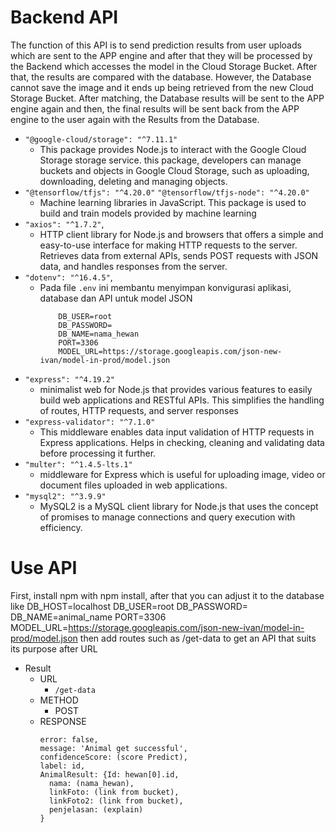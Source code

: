 # Backend API
The function of this API is to send prediction results from user uploads which are sent to the APP engine and after that they will be processed by the Backend which accesses the model in the Cloud Storage Bucket. After that, the results are compared with the database. However, the Database cannot save the image and it ends up being retrieved from the new Cloud Storage Bucket. After matching, the Database results will be sent to the APP engine again and then, the final results will be sent back from the APP engine to the user again with the Results from the Database.
- `"@google-cloud/storage": "^7.11.1"`
  - This package provides Node.js to interact with the Google Cloud Storage storage service. this package, developers can manage buckets and objects in Google Cloud Storage, such as uploading, downloading, deleting and managing objects.
- `"@tensorflow/tfjs": "^4.20.0"` `"@tensorflow/tfjs-node": "^4.20.0"`
  - Machine learning libraries in JavaScript. This package is used to build and train models provided by machine learning
- `"axios": "^1.7.2"`,
  - HTTP client library for Node.js and browsers that offers a simple and easy-to-use interface for making HTTP requests to the server. Retrieves data from external APIs, sends POST requests with JSON data, and handles responses from the server. 
- `"dotenv": "^16.4.5"`,
  - Pada file `.env` ini membantu menyimpan konvigurasi aplikasi, database dan API untuk model JSON
    ```DB_HOST=localhost
        DB_USER=root
        DB_PASSWORD=
        DB_NAME=nama_hewan
        PORT=3306
        MODEL_URL=https://storage.googleapis.com/json-new-ivan/model-in-prod/model.json
- `"express": "^4.19.2"`
  - minimalist web for Node.js that provides various features to easily build web applications and RESTful APIs. This simplifies the handling of routes, HTTP requests, and server responses
- `"express-validator": "^7.1.0"`
  - This middleware enables data input validation of HTTP requests in Express applications. Helps in checking, cleaning and validating data before processing it further.
- `"multer": "^1.4.5-lts.1"`
  - middleware for Express which is useful for uploading image, video or document files uploaded in web applications.
- `"mysql2": "^3.9.9"`
  -   MySQL2 is a MySQL client library for Node.js that uses the concept of promises to manage connections and query execution with efficiency.
 
# Use API
First, install npm with npm install, after that you can adjust it to the database like DB_HOST=localhost
 DB_USER=root
 DB_PASSWORD=
 DB_NAME=animal_name
 PORT=3306
 MODEL_URL=https://storage.googleapis.com/json-new-ivan/model-in-prod/model.json
  then add routes such as /get-data to get an API that suits its purpose after URL

- Result
  - URL
      - `/get-data`
  - METHOD
      - POST
  - RESPONSE
      ```{
      error: false,
      message: 'Animal get successful',
      confidenceScore: (score Predict),
      label: id,
      AnimalResult: {Id: hewan[0].id,
        nama: (nama_hewan),
        linkFoto: (link from bucket),
        linkFoto2: (link from bucket),
        penjelasan: (explain)
     } 
